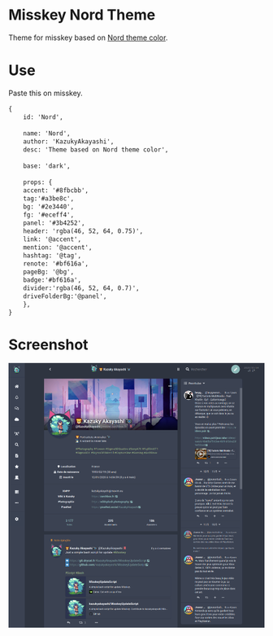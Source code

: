 # Misskey Nord Theme
Theme for misskey based on [Nord theme color](https://www.nordtheme.com/#palettes-modularity).

# Use

Paste this on misskey.

```
{
	id: 'Nord',

	name: 'Nord',
	author: 'KazukyAkayashi',
	desc: 'Theme based on Nord theme color',

	base: 'dark',

	props: {
	accent: '#8fbcbb',
	tag:'#a3be8c',
	bg: '#2e3440',
	fg: '#eceff4',
	panel: '#3b4252',
	header: 'rgba(46, 52, 64, 0.75)',
	link: '@accent',
	mention: '@accent',
	hashtag: '@tag',
	renote: '#bf616a',
	pageBg: '@bg',
	badge:'#bf616a',
	divider:'rgba(46, 52, 64, 0.7)',
	driveFolderBg:'@panel',
	},
}
```

# Screenshot

![Nord theme](misskey_nord_theme.png)

